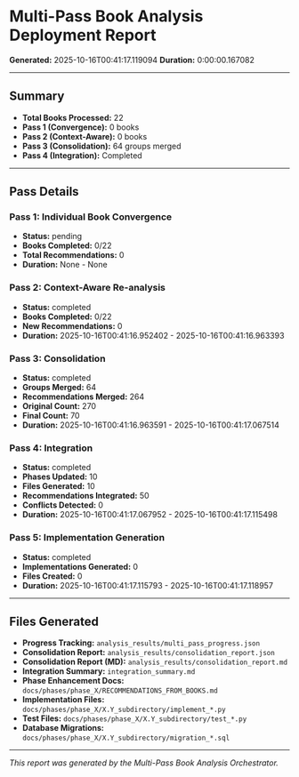 # Multi-Pass Book Analysis Deployment Report

**Generated:** 2025-10-16T00:41:17.119094
**Duration:** 0:00:00.167082

---

## Summary

- **Total Books Processed:** 22
- **Pass 1 (Convergence):** 0 books
- **Pass 2 (Context-Aware):** 0 books
- **Pass 3 (Consolidation):** 64 groups merged
- **Pass 4 (Integration):** Completed

---

## Pass Details

### Pass 1: Individual Book Convergence
- **Status:** pending
- **Books Completed:** 0/22
- **Total Recommendations:** 0
- **Duration:** None - None

### Pass 2: Context-Aware Re-analysis
- **Status:** completed
- **Books Completed:** 0/22
- **New Recommendations:** 0
- **Duration:** 2025-10-16T00:41:16.952402 - 2025-10-16T00:41:16.963393

### Pass 3: Consolidation
- **Status:** completed
- **Groups Merged:** 64
- **Recommendations Merged:** 264
- **Original Count:** 270
- **Final Count:** 70
- **Duration:** 2025-10-16T00:41:16.963591 - 2025-10-16T00:41:17.067514

### Pass 4: Integration
- **Status:** completed
- **Phases Updated:** 10
- **Files Generated:** 10
- **Recommendations Integrated:** 50
- **Conflicts Detected:** 0
- **Duration:** 2025-10-16T00:41:17.067952 - 2025-10-16T00:41:17.115498

### Pass 5: Implementation Generation
- **Status:** completed
- **Implementations Generated:** 0
- **Files Created:** 0
- **Duration:** 2025-10-16T00:41:17.115793 - 2025-10-16T00:41:17.118957

---

## Files Generated

- **Progress Tracking:** `analysis_results/multi_pass_progress.json`
- **Consolidation Report:** `analysis_results/consolidation_report.json`
- **Consolidation Report (MD):** `analysis_results/consolidation_report.md`
- **Integration Summary:** `integration_summary.md`
- **Phase Enhancement Docs:** `docs/phases/phase_X/RECOMMENDATIONS_FROM_BOOKS.md`
- **Implementation Files:** `docs/phases/phase_X/X.Y_subdirectory/implement_*.py`
- **Test Files:** `docs/phases/phase_X/X.Y_subdirectory/test_*.py`
- **Database Migrations:** `docs/phases/phase_X/X.Y_subdirectory/migration_*.sql`

---

*This report was generated by the Multi-Pass Book Analysis Orchestrator.*
